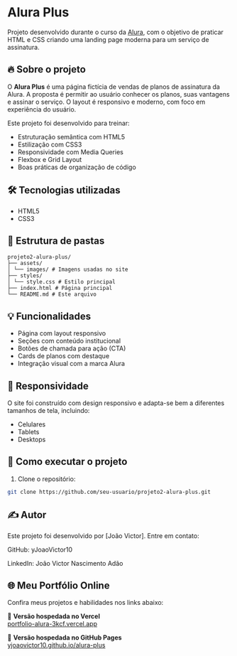 # Alura Plus

Projeto desenvolvido durante o curso da [Alura](https://www.alura.com.br/), com o objetivo de praticar HTML e CSS criando uma landing page moderna para um serviço de assinatura.

## 🔥 Sobre o projeto

O **Alura Plus** é uma página fictícia de vendas de planos de assinatura da Alura. A proposta é permitir ao usuário conhecer os planos, suas vantagens e assinar o serviço. O layout é responsivo e moderno, com foco em experiência do usuário.

Este projeto foi desenvolvido para treinar:

- Estruturação semântica com HTML5
- Estilização com CSS3
- Responsividade com Media Queries
- Flexbox e Grid Layout
- Boas práticas de organização de código

## 🛠️ Tecnologias utilizadas

- HTML5
- CSS3

## 📁 Estrutura de pastas

```
projeto2-alura-plus/
├── assets/
│ └── images/ # Imagens usadas no site
├── styles/
│ └── style.css # Estilo principal
├── index.html # Página principal
└── README.md # Este arquivo
```

## 💡 Funcionalidades

- Página com layout responsivo
- Seções com conteúdo institucional
- Botões de chamada para ação (CTA)
- Cards de planos com destaque
- Integração visual com a marca Alura

## 📱 Responsividade

O site foi construído com design responsivo e adapta-se bem a diferentes tamanhos de tela, incluindo:

- Celulares
- Tablets
- Desktops

## 🧪 Como executar o projeto

1. Clone o repositório:

```bash
git clone https://github.com/seu-usuario/projeto2-alura-plus.git
```
## ✍️ Autor
Este projeto foi desenvolvido por [João Victor].
Entre em contato:

GitHub: yJoaoVictor10

LinkedIn: João Victor Nascimento Adão

## 🌐 Meu Portfólio Online

Confira meus projetos e habilidades nos links abaixo:

🔗 **Versão hospedada no Vercel**  
[portfolio-alura-3kcf.vercel.app](https://alura-plus-roan-tau.vercel.app/)

🔗 **Versão hospedada no GitHub Pages**  
[yjoaovictor10.github.io/alura-plus](https://yjoaovictor10.github.io/alura-plus/)
